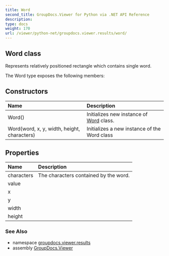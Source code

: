 ```yaml
---
title: Word
second_title: GroupDocs.Viewer for Python via .NET API Reference
description: 
type: docs
weight: 170
url: /viewer/python-net/groupdocs.viewer.results/word/
---
```


## Word class

Represents relatively positioned rectangle which contains single word.

The Word type exposes the following members:
## Constructors
| Name | Description |
| :- | :- |
|Word()|Initializes new instance of [Word](/viewer/python-net/groupdocs.viewer.results/word/) class.|
|Word(word, x, y, width, height, characters)|Initializes a new instance of the Word class|
## Properties
| Name | Description |
| :- | :- |
|characters|The characters contained by the word.|
|value|  |
|x|  |
|y|  |
|width|  |
|height|  |

### See Also

* namespace [groupdocs.viewer.results](/viewer/python-net/groupdocs.viewer.results/)
* assembly [GroupDocs.Viewer](/viewer/python-net/)

